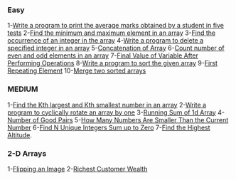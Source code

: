 
### Easy

1-[Write a program to print the average marks obtained by a student in five tests](https://www.csinfo360.com/2020/03/print-average-marks-obtained-by-student.html)
2-[Find the minimum and maximum element in an array](https://practice.geeksforgeeks.org/problems/find-minimum-and-maximum-element-in-an-array4428/1)
3-[Find the occurrence of an integer in the array](https://practice.geeksforgeeks.org/problems/find-the-frequency/1)
4-[Write a program to delete a specified integer in an array](https://www.csinfo360.com/2020/04/delete-specified-integer-in-array.html)
5-[Concatenation of Array](https://leetcode.com/problems/concatenation-of-array/)
6-[Count number of even and odd elements in an array](https://www.geeksforgeeks.org/count-number-even-odd-elements-array/)
7-[Final Value of Variable After Performing Operations](https://leetcode.com/problems/final-value-of-variable-after-performing-operations/)
8-[Write a program to sort the given array](https://practice.geeksforgeeks.org/problems/sort-the-array0055/1)
9-[First Repeating Element](https://practice.geeksforgeeks.org/problems/first-repeating-element4018/1)
10-[Merge two sorted arrays](https://www.geeksforgeeks.org/merge-two-sorted-arrays/)



### MEDIUM

1-[Find the Kth largest and Kth smallest number in an array](https://practice.geeksforgeeks.org/problems/kth-smallest-element5635/1)
2-[Write a program to cyclically rotate an array by one](https://practice.geeksforgeeks.org/problems/cyclically-rotate-an-array-by-one2614/1) 
3-[Running Sum of 1d Array](https://leetcode.com/problems/running-sum-of-1d-array/)
4-[Number of Good Pairs](https://leetcode.com/problems/number-of-good-pairs/)
5-[How Many Numbers Are Smaller Than the Current Number](https://leetcode.com/problems/how-many-numbers-are-smaller-than-the-current-number/)
6-[Find N Unique Integers Sum up to Zero](https://leetcode.com/problems/find-n-unique-integers-sum-up-to-zero/)
7-[Find the Highest Altitude](https://leetcode.com/problems/find-the-highest-altitude/).


### 2-D Arrays

1-[Flipping an Image](https://leetcode.com/problems/flipping-an-image/)
2-[Richest Customer Wealth](https://leetcode.com/problems/richest-customer-wealth/)

